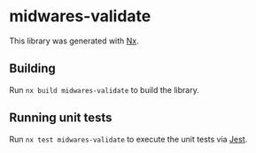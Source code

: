 # midwares-validate

This library was generated with [Nx](https://nx.dev).

## Building

Run `nx build midwares-validate` to build the library.

## Running unit tests

Run `nx test midwares-validate` to execute the unit tests via [Jest](https://jestjs.io).
